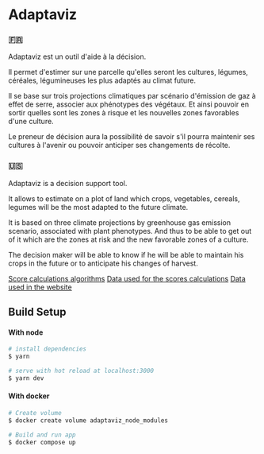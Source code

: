 # Adaptaviz

### 🇫🇷

Adaptaviz est un outil d'aide à la décision.

Il permet d'estimer sur une parcelle qu'elles seront les cultures, légumes, céréales, légumineuses les plus adaptés au climat future.

Il se base sur trois projections climatiques par scénario d'émission de gaz à effet de serre, associer aux phénotypes des végétaux. Et ainsi pouvoir en sortir quelles sont les zones à risque et les nouvelles zones favorables d'une culture.

Le preneur de décision aura la possibilité de savoir s'il pourra maintenir ses cultures à l'avenir ou pouvoir anticiper ses changements de récolte.

### 🇺🇸

Adaptaviz is a decision support tool.

It allows to estimate on a plot of land which crops, vegetables, cereals, legumes will be the most adapted to the future climate.

It is based on three climate projections by greenhouse gas emission scenario, associated with plant phenotypes. And thus to be able to get out of it which are the zones at risk and the new favorable zones of a culture.

The decision maker will be able to know if he will be able to maintain his crops in the future or to anticipate his changes of harvest.


[Score calculations algorithms](https://github.com/owalid/adaptaviz/tree/main/score)
[Data used for the scores calculations](https://github.com/owalid/adaptaviz/tree/main/score/data_ref)
[Data used in the website](https://github.com/owalid/adaptaviz/tree/main/static/data)

## Build Setup

####  With node

```bash
# install dependencies
$ yarn

# serve with hot reload at localhost:3000
$ yarn dev
```

####  With docker

```bash
# Create volume
$ docker create volume adaptaviz_node_modules

# Build and run app
$ docker compose up
```
